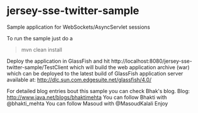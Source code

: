jersey-sse-twitter-sample
=========================

Sample application for WebSockets/AsyncServlet sessions

To run the sample just do a 

>mvn clean install 

Deploy the application in GlassFish and hit http://localhost:8080/jersey-sse-twitter-sample/TestClient
which will build the web application archive (war) which can be deployed to the latest build of GlassFish application server available at:
http://dlc.sun.com.edgesuite.net/glassfish/4.0/


For detailed blog entries bout this sample you can check Bhak's blog.
Blog: http://www.java.net/blogs/bhaktimehta
You can follow Bhakti with @bhakti_mehta
You can follow Masoud with @MasoudKalali
Enjoy